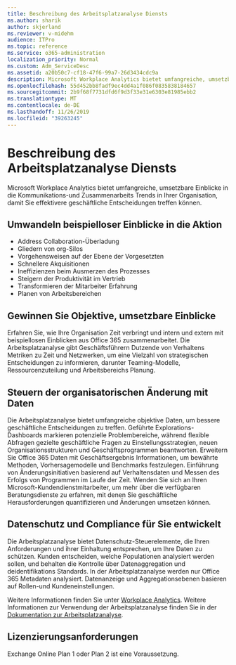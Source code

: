 ```yaml
---
title: Beschreibung des Arbeitsplatzanalyse Diensts
ms.author: sharik
author: skjerland
ms.reviewer: v-midehm
audience: ITPro
ms.topic: reference
ms.service: o365-administration
localization_priority: Normal
ms.custom: Adm_ServiceDesc
ms.assetid: a20b50c7-cf18-47f6-99a7-26d3434cdc9a
description: Microsoft Workplace Analytics bietet umfangreiche, umsetzbare Einblicke in die Kommunikations-und Zusammenarbeits Trends in Ihrer Organisation, damit Sie effektivere geschäftliche Entscheidungen treffen können.
ms.openlocfilehash: 55d452bb8fadf9ec4dd4a1f086f0835838184657
ms.sourcegitcommit: 2b9f68f7731dfd6f9d3f33e31e6303e81985ebb2
ms.translationtype: MT
ms.contentlocale: de-DE
ms.lasthandoff: 11/26/2019
ms.locfileid: "39263245"
---
```

# <a name="workplace-analytics-service-description"></a>Beschreibung des Arbeitsplatzanalyse Diensts

Microsoft Workplace Analytics bietet umfangreiche, umsetzbare Einblicke in die Kommunikations-und Zusammenarbeits Trends in Ihrer Organisation, damit Sie effektivere geschäftliche Entscheidungen treffen können.

## <a name="transform-unprecedented-insights-into-action"></a>Umwandeln beispielloser Einblicke in die Aktion

* Address Collaboration-Überladung
* Gliedern von org-Silos
* Vorgehensweisen auf der Ebene der Vorgesetzten
* Schnellere Akquisitionen
* Ineffizienzen beim Ausmerzen des Prozesses
* Steigern der Produktivität im Vertrieb
* Transformieren der Mitarbeiter Erfahrung
* Planen von Arbeitsbereichen

## <a name="gain-objective-actionable-insights"></a>Gewinnen Sie Objektive, umsetzbare Einblicke

Erfahren Sie, wie Ihre Organisation Zeit verbringt und intern und extern mit beispiellosen Einblicken aus Office 365 zusammenarbeitet. Die Arbeitsplatzanalyse gibt Geschäftsführern Dutzende von Verhaltens Metriken zu Zeit und Netzwerken, um eine Vielzahl von strategischen Entscheidungen zu informieren, darunter Teaming-Modelle, Ressourcenzuteilung und Arbeitsbereichs Planung.

## <a name="drive-organizational-change-with-data"></a>Steuern der organisatorischen Änderung mit Daten

Die Arbeitsplatzanalyse bietet umfangreiche objektive Daten, um bessere geschäftliche Entscheidungen zu treffen. Geführte Explorations-Dashboards markieren potenzielle Problembereiche, während flexible Abfragen gezielte geschäftliche Fragen zu Einstellungsstrategien, neuen Organisationsstrukturen und Geschäftsprogrammen beantworten. Erweitern Sie Office 365 Daten mit Geschäftsergebnis Informationen, um bewährte Methoden, Vorhersagemodelle und Benchmarks festzulegen. Einführung von Änderungsinitiativen basierend auf Verhaltensdaten und Messen des Erfolgs von Programmen im Laufe der Zeit. Wenden Sie sich an Ihren Microsoft-Kundendienstmitarbeiter, um mehr über die verfügbaren Beratungsdienste zu erfahren, mit denen Sie geschäftliche Herausforderungen quantifizieren und Änderungen umsetzen können.

## <a name="privacy-and-compliance-designed-for-you"></a>Datenschutz und Compliance für Sie entwickelt

Die Arbeitsplatzanalyse bietet Datenschutz-Steuerelemente, die Ihren Anforderungen und ihrer Einhaltung entsprechen, um Ihre Daten zu schützen. Kunden entscheiden, welche Populationen analysiert werden sollen, und behalten die Kontrolle über Datenaggregation und deidentifikations Standards. In der Arbeitsplatzanalyse werden nur Office 365 Metadaten analysiert. Datenanzeige und Aggregationsebenen basieren auf Rollen-und Kundeneinstellungen.

Weitere Informationen finden Sie unter [Workplace Analytics](https://go.microsoft.com/fwlink/?linkid=852492). Weitere Informationen zur Verwendung der Arbeitsplatzanalyse finden Sie in der [Dokumentation zur Arbeitsplatzanalyse](https://docs.microsoft.com/workplace-analytics/).
  
## <a name="licensing-requirements"></a>Lizenzierungsanforderungen

Exchange Online Plan 1 oder Plan 2 ist eine Voraussetzung.

